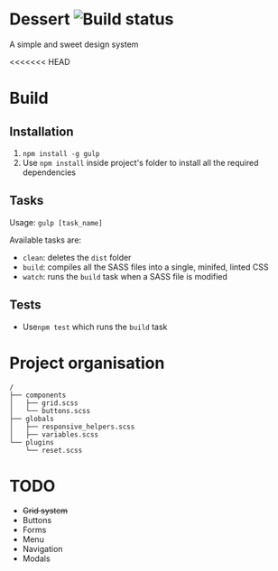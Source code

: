 Dessert ![Build status](https://api.travis-ci.org/RulzUrLife/dessert.svg?branch=integration "Build status")
=======

A simple and sweet design system

<<<<<<< HEAD
# Build

## Installation
1. `npm install -g gulp`
2. Use `npm install` inside project's folder to install all the required dependencies

## Tasks
Usage: `gulp [task_name]`

Available tasks are:
* `clean`: deletes the `dist` folder
* `build`: compiles all the SASS files into a single, minifed, linted CSS
* `watch`: runs the `build` task when a SASS file is modified

## Tests
* Use`npm test` which runs the `build` task

# Project organisation
```
/
├── components
│   ├── grid.scss
│   └── buttons.scss
├── globals
│   ├── responsive_helpers.scss
│   ├── variables.scss
└── plugins
    └── reset.scss
```

# TODO
* ~~Grid system~~
* Buttons
* Forms
* Menu
* Navigation
* Modals
